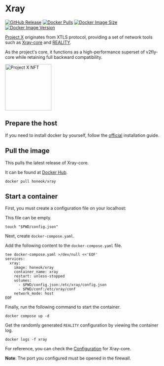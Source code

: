 # Xray

[![GitHub Release](https://img.shields.io/github/v/tag/XTLS/Xray-core?style=flat-square&label=release&logo=github&color=blue)](https://github.com/XTLS/Xray-core/releases)
[![Docker Pulls](https://img.shields.io/docker/pulls/honeok/xray.svg?style=flat-square&logo=docker&color=blue)](https://hub.docker.com/r/honeok/xray)
[![Docker Image Size](https://img.shields.io/docker/image-size/honeok/xray.svg?style=flat-square&logo=docker&color=blue)](https://hub.docker.com/r/honeok/xray)
[![Docker Image Version](https://img.shields.io/docker/v/honeok/xray.svg?style=flat-square&logo=docker&color=blue)](https://hub.docker.com/r/honeok/xray)

[Project X][1] originates from XTLS protocol, providing a set of network tools such as [Xray-core][2] and [REALITY][3].

As the project's core, it functions as a high-performance superset of v2fly-core while retaining full backward compatibility.

<img src="https://raw2.seadn.io/ethereum/0x5ee362866001613093361eb8569d59c4141b76d1/7fa9ce900fb39b44226348db330e32/8b7fa9ce900fb39b44226348db330e32.svg" alt="Project X NFT" width="150"/>

## Prepare the host

If you need to install docker by yourself, follow the [official][4] installation guide.

## Pull the image

This pulls the latest release of Xray-core.

It can be found at [Docker Hub][5].

```shell
docker pull honeok/xray
```

## Start a container

First, you must create a configuration file on your localhost:

This file can be empty.

```shell
touch "$PWD/config.json"
```

Next, create `docker-compose.yaml`.

Add the following content to the `docker-compose.yaml`  file.

```shell
tee docker-compose.yaml >/dev/null <<'EOF'
services:
  xray:
    image: honeok/xray
    container_name: xray
    restart: unless-stopped
    volumes:
      - $PWD/config.json:/etc/xray/config.json
      - $PWD/conf:/etc/xray/conf
    network_mode: host
EOF
```

Finally, run the following command to start the container.

```shell
docker compose up -d
```

Get the randomly generated `REALITY` configuration by viewing the container log.

```shell
docker logs -f xray
```

For reference, you can check the [Configuration][6] for Xray-core.

**Note**: The port you configured must be opened in the firewall.

[1]: https://github.com/XTLS
[2]: https://github.com/XTLS/Xray-core
[3]: https://github.com/XTLS/REALITY
[4]: https://docs.docker.com/install
[5]: https://hub.docker.com/r/honeok/xray
[6]: https://xtls.github.io
